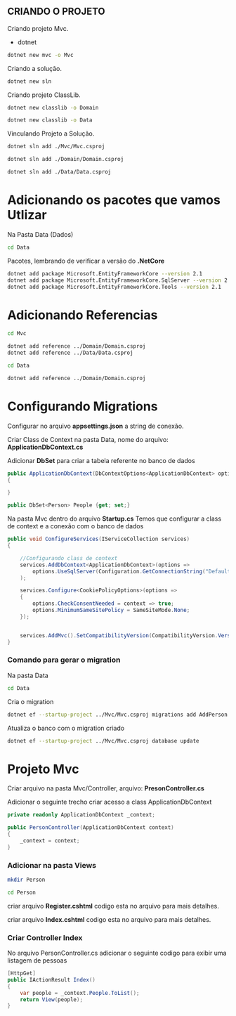 <!-- ABOUT THE PROJECT -->
## CRIANDO O PROJETO

Criando projeto Mvc.
* dotnet
```sh
dotnet new mvc -o Mvc
```
Criando a solução.
```sh
dotnet new sln
```
Criando projeto ClassLib.
```sh
dotnet new classlib -o Domain
```
```sh
dotnet new classlib -o Data
```
Vinculando Projeto a Solução.
```sh
dotnet sln add ./Mvc/Mvc.csproj
```
```sh
dotnet sln add ./Domain/Domain.csproj
```
```sh
dotnet sln add ./Data/Data.csproj
```

# Adicionando os pacotes que vamos Utlizar

Na Pasta Data (Dados)
```sh
cd Data
```
Pacotes, lembrando de verificar a versão do **.NetCore**
```sh
dotnet add package Microsoft.EntityFrameworkCore --version 2.1  
dotnet add package Microsoft.EntityFrameworkCore.SqlServer --version 2.1 
dotnet add package Microsoft.EntityFrameworkCore.Tools --version 2.1    
```

# Adicionando Referencias
```sh
cd Mvc  
```
```sh
dotnet add reference ../Domain/Domain.csproj
dotnet add reference ../Data/Data.csproj
```
```sh
cd Data  
```
```sh
dotnet add reference ../Domain/Domain.csproj
```

# Configurando Migrations

Configurar no arquivo **appsettings.json** a string de conexão. 

Criar Class de Context na pasta Data, nome do arquivo:  **ApplicationDbContext.cs**

Adicionar **DbSet** para criar a tabela referente no banco de dados

```C#
public ApplicationDbContext(DbContextOptions<ApplicationDbContext> options) : base(options)
{

}

public DbSet<Person> People {get; set;}
```

Na pasta Mvc dentro do arquivo **Startup.cs** Temos que configurar a class de context e a conexão com o banco de dados

```C#
public void ConfigureServices(IServiceCollection services)
{

    //Configurando class de context
    services.AddDbContext<ApplicationDbContext>(options =>
        options.UseSqlServer(Configuration.GetConnectionString("DefaultConnection"))
    );

    services.Configure<CookiePolicyOptions>(options =>
    {
        options.CheckConsentNeeded = context => true;
        options.MinimumSameSitePolicy = SameSiteMode.None;
    });


    services.AddMvc().SetCompatibilityVersion(CompatibilityVersion.Version_2_1);
}
```

### Comando para gerar o migration

Na pasta Data
```sh
cd Data
```
Cria o migration
```sh
dotnet ef --startup-project ../Mvc/Mvc.csproj migrations add AddPerson
```
Atualiza o banco com o migration criado
```sh
dotnet ef --startup-project ../Mvc/Mvc.csproj database update
```

# Projeto Mvc

Criar arquivo na pasta Mvc/Controller, arquivo: **PresonController.cs**

Adicionar o seguinte trecho criar acesso a class ApplicationDbContext 

```C#
private readonly ApplicationDbContext _context;

public PersonController(ApplicationDbContext context)
{
    _context = context;
}
```

### Adicionar na pasta Views 

```sh
mkdir Person
```

```sh
cd Person
```

criar arquivo **Register.cshtml** codigo esta no arquivo para mais detalhes.

criar arquivo **Index.cshtml** codigo esta no arquivo para mais detalhes.


### Criar Controller Index

No arquivo PersonController.cs adicionar o seguinte codigo para exibir uma listagem de pessoas

```C#
[HttpGet]
public IActionResult Index()
{
    var people = _context.People.ToList();
    return View(people);
}
```





